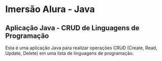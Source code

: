 # Imersão Alura - Java


## Aplicação Java - CRUD de Linguagens de Programação

Esta é uma aplicação Java para realizar operações CRUD (Create, Read, Update, Delete) em uma lista de linguagens de programação.

